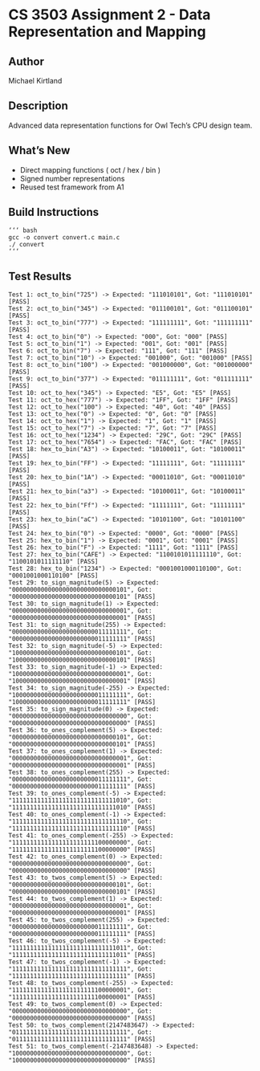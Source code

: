 # CS 3503 Assignment 2 - Data Representation and Mapping

## Author
Michael Kirtland

## Description
Advanced data representation functions for Owl Tech’s CPU design team.

## What’s New
- Direct mapping functions ( oct / hex / bin )
- Signed number representations
- Reused test framework from A1

## Build Instructions
    ‘‘‘ bash
    gcc -o convert convert.c main.c
    ./ convert
    ‘‘‘

## Test Results
    Test 1: oct_to_bin("725") -> Expected: "111010101", Got: "111010101" [PASS]
    Test 2: oct_to_bin("345") -> Expected: "011100101", Got: "011100101" [PASS]
    Test 3: oct_to_bin("777") -> Expected: "111111111", Got: "111111111" [PASS]
    Test 4: oct_to_bin("0") -> Expected: "000", Got: "000" [PASS]
    Test 5: oct_to_bin("1") -> Expected: "001", Got: "001" [PASS]
    Test 6: oct_to_bin("7") -> Expected: "111", Got: "111" [PASS]
    Test 7: oct_to_bin("10") -> Expected: "001000", Got: "001000" [PASS]
    Test 8: oct_to_bin("100") -> Expected: "001000000", Got: "001000000" [PASS]
    Test 9: oct_to_bin("377") -> Expected: "011111111", Got: "011111111" [PASS]
    Test 10: oct_to_hex("345") -> Expected: "E5", Got: "E5" [PASS]
    Test 11: oct_to_hex("777") -> Expected: "1FF", Got: "1FF" [PASS]
    Test 12: oct_to_hex("100") -> Expected: "40", Got: "40" [PASS]
    Test 13: oct_to_hex("0") -> Expected: "0", Got: "0" [PASS]
    Test 14: oct_to_hex("1") -> Expected: "1", Got: "1" [PASS]
    Test 15: oct_to_hex("7") -> Expected: "7", Got: "7" [PASS]
    Test 16: oct_to_hex("1234") -> Expected: "29C", Got: "29C" [PASS]
    Test 17: oct_to_hex("7654") -> Expected: "FAC", Got: "FAC" [PASS]
    Test 18: hex_to_bin("A3") -> Expected: "10100011", Got: "10100011" [PASS]
    Test 19: hex_to_bin("FF") -> Expected: "11111111", Got: "11111111" [PASS]
    Test 20: hex_to_bin("1A") -> Expected: "00011010", Got: "00011010" [PASS]
    Test 21: hex_to_bin("a3") -> Expected: "10100011", Got: "10100011" [PASS]
    Test 22: hex_to_bin("Ff") -> Expected: "11111111", Got: "11111111" [PASS]
    Test 23: hex_to_bin("aC") -> Expected: "10101100", Got: "10101100" [PASS]
    Test 24: hex_to_bin("0") -> Expected: "0000", Got: "0000" [PASS]
    Test 25: hex_to_bin("1") -> Expected: "0001", Got: "0001" [PASS]
    Test 26: hex_to_bin("F") -> Expected: "1111", Got: "1111" [PASS]
    Test 27: hex_to_bin("CAFE") -> Expected: "1100101011111110", Got: "1100101011111110" [PASS]
    Test 28: hex_to_bin("1234") -> Expected: "0001001000110100", Got: "0001001000110100" [PASS]
    Test 29: to_sign_magnitude(5) -> Expected: "00000000000000000000000000000101", Got: "00000000000000000000000000000101" [PASS]
    Test 30: to_sign_magnitude(1) -> Expected: "00000000000000000000000000000001", Got: "00000000000000000000000000000001" [PASS]
    Test 31: to_sign_magnitude(255) -> Expected: "00000000000000000000000011111111", Got: "00000000000000000000000011111111" [PASS]
    Test 32: to_sign_magnitude(-5) -> Expected: "10000000000000000000000000000101", Got: "10000000000000000000000000000101" [PASS]
    Test 33: to_sign_magnitude(-1) -> Expected: "10000000000000000000000000000001", Got: "10000000000000000000000000000001" [PASS]
    Test 34: to_sign_magnitude(-255) -> Expected: "10000000000000000000000011111111", Got: "10000000000000000000000011111111" [PASS]
    Test 35: to_sign_magnitude(0) -> Expected: "00000000000000000000000000000000", Got: "00000000000000000000000000000000" [PASS]
    Test 36: to_ones_complement(5) -> Expected: "00000000000000000000000000000101", Got: "00000000000000000000000000000101" [PASS]
    Test 37: to_ones_complement(1) -> Expected: "00000000000000000000000000000001", Got: "00000000000000000000000000000001" [PASS]
    Test 38: to_ones_complement(255) -> Expected: "00000000000000000000000011111111", Got: "00000000000000000000000011111111" [PASS]
    Test 39: to_ones_complement(-5) -> Expected: "11111111111111111111111111111010", Got: "11111111111111111111111111111010" [PASS]
    Test 40: to_ones_complement(-1) -> Expected: "11111111111111111111111111111110", Got: "11111111111111111111111111111110" [PASS]
    Test 41: to_ones_complement(-255) -> Expected: "11111111111111111111111100000000", Got: "11111111111111111111111100000000" [PASS]
    Test 42: to_ones_complement(0) -> Expected: "00000000000000000000000000000000", Got: "00000000000000000000000000000000" [PASS]
    Test 43: to_twos_complement(5) -> Expected: "00000000000000000000000000000101", Got: "00000000000000000000000000000101" [PASS]
    Test 44: to_twos_complement(1) -> Expected: "00000000000000000000000000000001", Got: "00000000000000000000000000000001" [PASS]
    Test 45: to_twos_complement(255) -> Expected: "00000000000000000000000011111111", Got: "00000000000000000000000011111111" [PASS]
    Test 46: to_twos_complement(-5) -> Expected: "11111111111111111111111111111011", Got: "11111111111111111111111111111011" [PASS]
    Test 47: to_twos_complement(-1) -> Expected: "11111111111111111111111111111111", Got: "11111111111111111111111111111111" [PASS]
    Test 48: to_twos_complement(-255) -> Expected: "11111111111111111111111100000001", Got: "11111111111111111111111100000001" [PASS]
    Test 49: to_twos_complement(0) -> Expected: "00000000000000000000000000000000", Got: "00000000000000000000000000000000" [PASS]
    Test 50: to_twos_complement(2147483647) -> Expected: "01111111111111111111111111111111", Got: "01111111111111111111111111111111" [PASS]
    Test 51: to_twos_complement(-2147483648) -> Expected: "10000000000000000000000000000000", Got: "10000000000000000000000000000000" [PASS]
